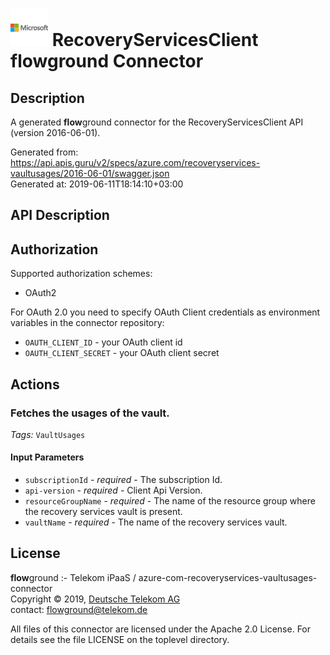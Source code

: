 # ![LOGO](logo.png) RecoveryServicesClient **flow**ground Connector

## Description

A generated **flow**ground connector for the RecoveryServicesClient API (version 2016-06-01).

Generated from: https://api.apis.guru/v2/specs/azure.com/recoveryservices-vaultusages/2016-06-01/swagger.json<br/>
Generated at: 2019-06-11T18:14:10+03:00

## API Description



## Authorization

Supported authorization schemes:
- OAuth2

For OAuth 2.0 you need to specify OAuth Client credentials as environment variables in the connector repository:
* `OAUTH_CLIENT_ID` - your OAuth client id
* `OAUTH_CLIENT_SECRET` - your OAuth client secret

## Actions

### Fetches the usages of the vault.

*Tags:* `VaultUsages`

#### Input Parameters
* `subscriptionId` - _required_ - The subscription Id.
* `api-version` - _required_ - Client Api Version.
* `resourceGroupName` - _required_ - The name of the resource group where the recovery services vault is present.
* `vaultName` - _required_ - The name of the recovery services vault.

## License

**flow**ground :- Telekom iPaaS / azure-com-recoveryservices-vaultusages-connector<br/>
Copyright © 2019, [Deutsche Telekom AG](https://www.telekom.de)<br/>
contact: flowground@telekom.de

All files of this connector are licensed under the Apache 2.0 License. For details
see the file LICENSE on the toplevel directory.
